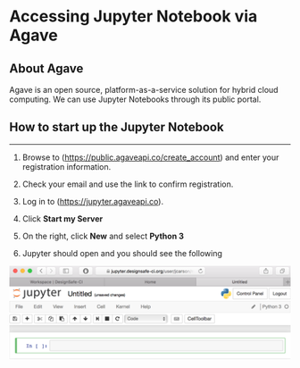 # Accessing Jupyter Notebook via Agave

## About Agave

 Agave is an open source, platform-as-a-service solution for hybrid cloud computing.  We can use Jupyter Notebooks through its public portal.
 

## How to start up the Jupyter Notebook

---
1. Browse to (https://public.agaveapi.co/create_account) and enter your registration information.

2. Check your email and use the link to confirm registration.

3. Log in to (https://jupyter.agaveapi.co).

4. Click **Start my Server**

5. On the right, click **New** and select **Python 3**

6. Jupyter should open and you should see the following

![Launching Jupyter 09](fig/launching_jupyter_09.png)
